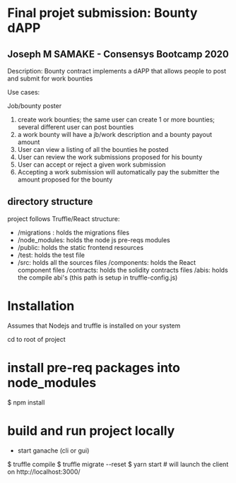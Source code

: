 # Final projet submission: Bounty dAPP
## Joseph M SAMAKE - Consensys Bootcamp 2020

Description: Bounty contract implements a dAPP that allows people to post and submit for work bounties

Use cases:

Job/bounty poster
1. create work bounties; the same user can create 1 or more bounties; several different user can post bounties
2. a work bounty will have a jb/work description and a bounty payout amount
3. User can view a listing of all the bounties he posted
4. User can review the work submissions proposed for his bounty
5. User can accept or reject a given work submission
6. Accepting a work submission will automatically pay the submitter the amount proposed for the bounty

## directory structure

project follows Truffle/React structure:

- /migrations : holds the migrations files
- /node_modules: holds the node js pre-reqs modules
- /public: holds the static frontend resources
- /test: holds the test file
- /src: holds all the sources files 
	/components: holds the React component files
	/contracts: holds the solidity contracts files
	/abis: holds the compile abi's (this path is setup in truffle-config.js)

# Installation

Assumes that Nodejs and truffle is installed on your system

cd to root of project

# install pre-req packages into node_modules
$ npm install 


# build and run project locally
- start ganache (cli or gui)

$ truffle compile
$ truffle migrate --reset
$ yarn start   # will launch the client on http://localhost:3000/  
   